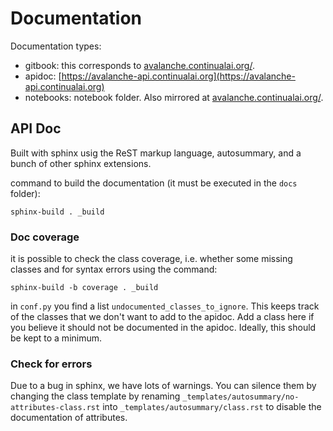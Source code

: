 # Documentation

Documentation types:
- gitbook: this corresponds to [avalanche.continualai.org/](avalanche.continualai.org/).
- apidoc: [https://avalanche-api.continualai.org](https://avalanche-api.continualai.org)
- notebooks: notebook folder. Also mirrored at [avalanche.continualai.org/](avalanche.continualai.org/).

## API Doc
Built with sphinx usig the ReST markup language, autosummary, and a bunch of other sphinx extensions.

command to build the documentation (it must be executed in the `docs` folder):
```
sphinx-build . _build
```

### Doc coverage
it is possible to check the class coverage, i.e. whether some missing classes and for syntax errors using the command:
```
sphinx-build -b coverage . _build
```
in `conf.py` you find a list `undocumented_classes_to_ignore`. This keeps track of the classes that we don't want to add to the apidoc. Add a class here if you believe it should not be documented in the apidoc. Ideally, this should be kept to a minimum.

### Check for errors
Due to a bug in sphinx, we have lots of warnings. You can silence them by changing the class template by renaming `_templates/autosummary/no-attributes-class.rst` into `_templates/autosummary/class.rst` to disable the documentation of attributes.
